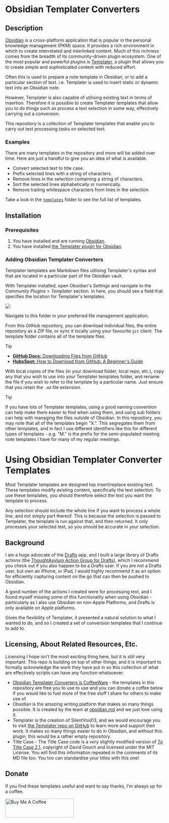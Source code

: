 # Obsidian Templater Converters

## Description
[Obsidian](https://obsidian.md) is a cross-platform application that is popular in the personal knowledge management (PKM) space. It provides a rich environment in which to create interrelated and interlinked content. Much of this richness comes from the breadth of its community-driven plugin ecosystem. One of the most popular and powerful plugins is [Templater](https://silentvoid13.github.io/Templater/), a plugin that allows you to create simple and sophisticated content with reduced effort.

Often this is used to prepare a note template in Obsidian, or to add a particular section of text. i.e. Templater is used to insert static or dynamic text into an Obsidian note.

However, Templater is also capable of utilising existing text in terms of insertion. Therefore it is possible to create Templater templates that allow you to do things such as process a text selection in some way, effectively carrying out a conversion.

This repository is a collection of Templater templates that enable you to carry out text processing tasks on selected text.

### Examples
There are many templates in the repository and more will be added over time. Here are just a handful to give you an idea of what is available.

- Convert selected text to title case.
- Prefix selected lines with a string of characters.
- Remove lines in the selection containing a string of characters.
- Sort the selected lines alphabetically or numerically.
- Remove trailing whitespace characters from lines in the selection. 

Take a look in the [`templates`](https://github.com/sylumer/obsidian-templater-converters/tree/main/templates) folder to see the full list of templates.

## Installation

### Prerequisites
1. You have installed and are running [Obsidian](https://obsidian.md).
2. You have installed [the Templater plugin for Obsidian](obsidian://show-plugin?id=templater-obsidian).


### Adding Obsidian Templater Converters
Templater templates are Markdown files utilising Templater's syntax and that are located in a particular part of the Obsidian vault.

With Templater installed, open Obsidian's *Settings* and navigate to the *Community Plugins* > *Templater* section. In here, you should see a field that specifies the location for Templater's templates.

<img src="https://raw.githubusercontent.com/sylumer/obsidian-templater-converters/main/assets/template_folder_location.png">

Navigate to this folder in your preferred file management application.

From this GitHub repository, you can download individual files, the entire repository as a ZIP file, or sync it locally using your favourite `git` client. The template folder contains all of the template files.

> [!TIP]
> - [**GitHub Docs:** Downloading Files from GitHub](https://blog.hubspot.com/website/download-from-github)
> - [**HubsSpot:** How to Download from GitHub: A Beginner's Guide](https://blog.hubspot.com/website/download-from-github)

With local copies of the files (in your download folder, local repo, etc.), copy any that you wish to use into your Templater templates folder, and rename the file if you wish to refer to the template by a particular name. Just ensure that you retain the `.md` file extension.

> [!TIP]
> If you have lots of Templater templates, using a good naming convention can help make them easier to find when using them, and using sub folders can help with managing the files outside of Obsidian. In this repository, you may note that all of the templates begin "X.". This segregates them from other templates, and in fact I use different identifiers like this for different types of templates - e.g. "M." is the prefix for the semi-populated meeting note templates I have for many of my regular meetings.


# Using Obsidian Templater Converter Templates
Most Templater templates are designed top insert/replace existing text. These templates modify existing content, specifically the text selection. To use these templates, you should therefore select the text you want the template to process.

Any selection should include the whole line if you want to process a whole line, and not simply part thereof. This is because the selection is passed to Templater, the template is run against that, and then returned. It only processes your selected text, so you should be accurate in your selection.


## Background
I am a huge advocate of the [Drafts](https://getdrafts.com) app, and I built a large library of Drafts actions (the [ThoughtAsylum Action Group for Drafts](https://www.thoughtasylum.com/tadpole/#action-group-suite)), which I recommend you check out if you also happen to be a Drafts user. If you are not a Drafts user, but own an iPhone, or iPad, I would highly recommend it as an option for efficiently capturing content on the go that can then be pushed to Obsidian.

A good number of the actions I created were for processing text, and I found myself missing some of this functionality when using Obsidian - particularly as I also use Obsidian on non-Apple Platforms, and Drafts is only available on Apple platforms.

Given the flexibility of Templater, it presented a natural solution to what I wanted to do, and so I created a set of conversion templates that I continue to add to.


## Licensing, About Related Resources, Etc.
Licensing I hope isn't the most exciting thing here, but it is still very important. This repo is building on top of other things, and it is important to formally acknowledge the work they have put in so this collection of what are effectively scripts can have any function whatsoever.

- [Obsidian Templater Converters is CoffeeWare](https://github.com/sylumer/scriptrunner/blob/main/.github/license.md) - the templates in this repository are free you to use to use and you can donate a coffee below if you would like to fuel more of the free stuff I share for others to make use of.
- Obsidian is the amazing writing platform that makes so many things possible. It is created by the team at [obsidian.md](https://obsidian.md/about) and we just love using it.
- Templater is the creation of SilentVoid13, and we would encourage you to visit [the Templater repo on GitHub](https://github.com/SilentVoid13/Templater) to learn more and support their work. It makes so many things easier to do in Obsidian, and without this plugin, this would be a rather empty repository.
- Title Case - The Title Case code is a *very* slightly modified version of [To Title Case 2.1](http://individed.com/code/to-title-case/), copyright of David Gouch and licensed under the MIT License. You will find this information repeated in the comments of its MD file too. You too can standardise your titles with this one!


## Donate
If you find these templates useful and want to say thanks, I'm always up for a coffee.

<a href="https://www.buymeacoffee.com/sylumer" target="_blank"><img src="https://cdn.buymeacoffee.com/buttons/v2/default-yellow.png" alt="Buy Me A Coffee" style="height: 60px !important;width: 217px !important;" ></a>
